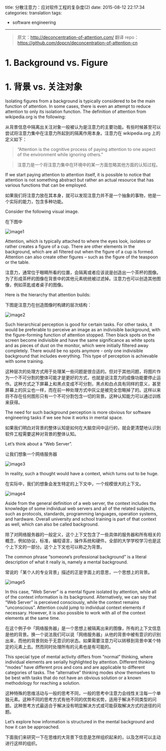 title:  分散注意力：应对软件工程的复杂度(2)
date: 2015-08-12 22:17:34
categories: translation
tags:
- software engineering
---

> 原文：http://deconcentration-of-attention.com/
> 翻译 repo：https://github.com/dopcn/deconcentration-of-attention-cn

# 1. Background vs. Figure

# 1. 背景 vs. 关注对象

Isolating figures from a background is typically considered to be the main function of attention. In some cases, there is even an attempt to reduce attention to only its isolation function. The definition of attention from wikipedia.org is the following:

从背景信息中隔离出关注对象一般被认为是注意力的主要功能。有些时候甚至可以尝试将注意力集中在注意力所起到的隔离作用本身。注意力在 wikipedia.org 上的定义如下：

>  “Attention is the cognitive process of paying attention to one aspect of the environment while ignoring others.”

> 注意力是一个将注意力集中在环境中的某一方面忽略其他方面的认知过程。

If we start paying attention to attention itself, it is possible to notice that attention is not something abstract but rather an actual resource that has various functions that can be employed.

如果我们将注意力放在其本身，就可以发现注意力并不是一个抽象的事物，他是一个实际的能力，包含多种功能。

Consider the following visual image.

在下图中

![image1](http://s295901768.onlinehome.us/deconcentration/images/01-cup-01.png)

Attention, which is typically attached to where the eyes look, isolates or rather creates a figure of a cup.  There are other elements in the background, which are all filtered out when the figure of a cup is formed. Attention can also create other figures – such as the figure of the teaspoon or the table.

注意力，通常位于眼睛所看的位置，会隔离或者应该说是创造出一个茶杯的图像。为了形成茶杯的图像在背景中的其他元素统统被过滤掉。注意力也可以创造其他图像，例如茶匙或者桌子的图像。

Here is the hierarchy that attention builds:

下图是注意力在创造图像时构建的层次结构：

![image2](http://s295901768.onlinehome.us/deconcentration/images/02-cup-spoon-diagram.png)

Such hierarchical perception is good for certain tasks. For other tasks, it would be preferable to perceive an image as an indivisible background, with the figure-forming function of attention stopped. Then black spots on the screen become indivisible and have the same significance as white spots and as pieces of dust on the monitor, which were initially filtered away completely. There would be no spots anymore - only one indivisible background that includes everything. This type of perception is achievable with some training.

这种层次的处理方式用于处理某一些问题是很合适的。但对于其他问题，将图片作为一个不可分割的整体可能才是更好的方式，也就是说注意力的成像功能要停止运作。这种方式之下屏幕上和黑点变成不可分割，黑点和白点具有同样的意义，甚至屏幕上的灰尘也一样，而在前一种处理方式中灰尘是被完全忽略掉了的。这样以来将不存在任何图形只有一个不可分割包含一切的背景。这种认知能力可以通过训练来获得。

The need for such background perception is more obvious for software engineering tasks if we see how it works in mental space.

如果我们明白对背景的整体认知是如何在大脑空间中运行的，就会更清楚地认识到软件工程需要这种对背景的整体认知。

Let’s think about a “Web Server”.

让我们想象一个网络服务器

![image3](http://s295901768.onlinehome.us/deconcentration/images/03-web-server-solo.png)

In reality, such a thought would have a context, which turns out to be huge.

在实际中，我们的想象会发生特定的上下文中，一个规模很大的上下文。

![image4](http://s295901768.onlinehome.us/deconcentration/images/04-web-server-context.png)

Aside from the general definition of a web server, the context includes the knowledge of some individual web servers and all of the related subjects, such as protocols, standards, programming languages, operation systems, and hardware. Overall university and school training is part of that context as well, which can also be called background.

除了对网络服务器的一般定义，这个上下文包含了一些具体的服务器和所有相关的概念，例如协议，标准，编程语言，操作系统和硬件。全部的大学学校学习也是这个上下文的一部分。这个上下文也可以称之为背景。

The common phrase “someone’s professional background” is a literal description of what it really is, namely a mental background.

常说的「某个人的专业背景」描述的正是字面上的意思，一个思想上的背景。

![image5](http://s295901768.onlinehome.us/deconcentration/images/05-web-server-context-hierarchy.png)

In this case, “Web Server” is a mental figure isolated by attention, while all of the context information is its background. Alternatively, we can say that “Web Server” is perceived consciously, while the context remains “unconscious”. Attention could jump to individual context elements if necessary. However, it is also possible to work with all of the context elements at the same time. 

在这个例子中「网络服务器」是一个思想上被隔离出来的图像，所有的上下文信息是他的背景。换一个说法我们可以说「网络服务器」从他的背景中被有意识的识别出来，而他的背景则处于无意识的状态。如果需要注意力可以转移到背景中某个特定的元素上去。然而同时处理所有的元素也是有可能的。

This special type of mental activity differs from “normal” thinking, where individual elements are serially highlighted by attention. Different thinking “modes” have different pros and cons and are applicable to different categories of tasks. The “alternative” thinking modes show themselves to be best with tasks that do not have an obvious solution or a known methodology for reaching a solution.

这种特殊的思维活动与一般的思考不同，一般的思考中注意力会线性关注每一个单独元素。这种不同的思考方式有他不同的优势和劣势，适用于解决不同类型的问题。这种思考方式最适合于解决没有明显解决方式或可能获取解决方式的途径的问题。

Let’s explore how information is structured in the mental background and how it can be approached.

下面我们来研究一下在思维的大背景下信息是怎样组织起来的，以及怎样可以主动进行这样的组织。